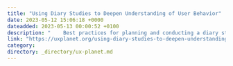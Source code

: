 ```yaml
---
title: "Using Diary Studies to Deepen Understanding of User Behavior"
date: 2023-05-12 15:06:18 +0000
dateadded: 2023-05-13 00:00:52 +0100
description: "    Best practices for planning and conducting a diary study analysis  Continue reading on UX Planet »  "
link: "https://uxplanet.org/using-diary-studies-to-deepen-understanding-of-user-behavior-928aa69bfee3?source=rss----819cc2aaeee0---4"
category:
directory: _directory/ux-planet.md
---
```

